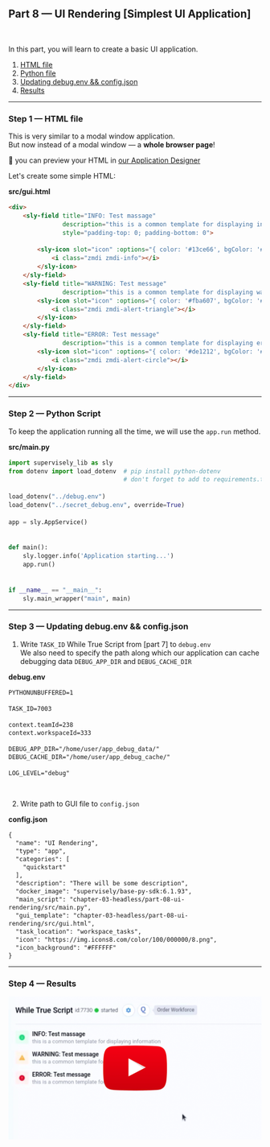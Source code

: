 
<div align="left" markdown>

## **Part 8 — UI Rendering [Simplest UI Application]**  
<br/>
</div>  

In this part, you will learn to create a basic UI application.


1. <a href="#step-1--html-file">HTML file</a>
2. <a href="#step-2--python-script">Python file</a>
3. <a href="#step-3--updating-debugenv--configjson">Updating debug.env && config.json</a>
4. <a href="#step-4--results">Results</a>


---
### Step 1 — HTML file


This is very similar to a modal window application.   
But now instead of a modal window — a **whole browser page**!


📝 you can preview your HTML in [our Application Designer](https://app.supervise.ly/apps/designer)

Let's create some simple HTML:



**src/gui.html**
```HTML
<div>
	<sly-field title="INFO: Test massage"
			   description="this is a common template for displaying information"
			   style="padding-top: 0; padding-bottom: 0">

		<sly-icon slot="icon" :options="{ color: '#13ce66', bgColor: '#e1f7eb', rounded: false }">
			<i class="zmdi zmdi-info"></i>
		</sly-icon>
	</sly-field>
	<sly-field title="WARNING: Test message"
			   description="this is a common template for displaying warnings">
		<sly-icon slot="icon" :options="{ color: '#fba607', bgColor: '#ffeee3', rounded: false }">
			<i class="zmdi zmdi-alert-triangle"></i>
		</sly-icon>
	</sly-field>
	<sly-field title="ERROR: Test message"
			   description="this is a common template for displaying errors">
		<sly-icon slot="icon" :options="{ color: '#de1212', bgColor: '#ffebeb', rounded: false }">
			<i class="zmdi zmdi-alert-circle"></i>
		</sly-icon>
	</sly-field>
</div>

```

---
### Step 2 — Python Script

To keep the application running all the time, we will use the `app.run` method.


**src/main.py**
```python
import supervisely_lib as sly
from dotenv import load_dotenv  # pip install python-dotenv
                                # don't forget to add to requirements.txt!

load_dotenv("../debug.env")
load_dotenv("../secret_debug.env", override=True)

app = sly.AppService()


def main():
    sly.logger.info('Application starting...')
    app.run()


if __name__ == "__main__":
    sly.main_wrapper("main", main)

```

---
### Step 3 — Updating debug.env && config.json

1. Write `TASK_ID` While True Script from [part 7] to `debug.env`  
We also need to specify the path along which our application can cache debugging data
`DEBUG_APP_DIR` and `DEBUG_CACHE_DIR`


**debug.env**
```
PYTHONUNBUFFERED=1

TASK_ID=7003

context.teamId=238
context.workspaceId=333

DEBUG_APP_DIR="/home/user/app_debug_data/"
DEBUG_CACHE_DIR="/home/user/app_debug_cache/"

LOG_LEVEL="debug"

```
<br/>  


2. Write path to GUI file to `config.json`




**config.json**
```
{
  "name": "UI Rendering",
  "type": "app",
  "categories": [
    "quickstart"
  ],
  "description": "There will be some description",
  "docker_image": "supervisely/base-py-sdk:6.1.93",
  "main_script": "chapter-03-headless/part-08-ui-rendering/src/main.py",
  "gui_template": "chapter-03-headless/part-08-ui-rendering/src/gui.html",
  "task_location": "workspace_tasks",
  "icon": "https://img.icons8.com/color/100/000000/8.png",
  "icon_background": "#FFFFFF"
}

```


---

### Step 4 — Results

<a data-key="sly-embeded-video-link" href="https://youtu.be/bUaAbjJbRh4" data-video-code="bUaAbjJbRh4">
    <img src="https://github.com/supervisely-ecosystem/how-to-create-app/blob/master/chapter-03-ui/part-08-ui-rendering/media/video-preview.png" alt="SLY_EMBEDED_VIDEO_LINK"  style="max-width:100%;">
</a>

